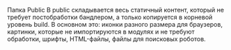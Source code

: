 Папка Public
В public складывается весь статичный контент, который не требует постобработки бандлером, а только копируется в корневой уровень build. В основном это:
иконки разного размера для браузеров,
картинки, которые не импортируются в модулях и не требуют обработки,
шрифты,
HTML-файлы,
файлы для поисковых роботов.